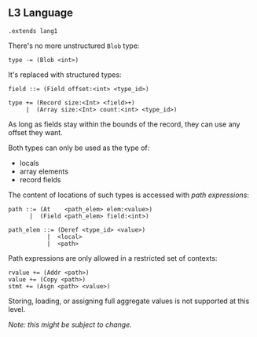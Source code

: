 ## L3 Language

```grammar
.extends lang1
```

There's no more unstructured `Blob` type:

```grammar
type -= (Blob <int>)
```

It's replaced with structured types:

```grammar
field ::= (Field offset:<int> <type_id>)

type += (Record size:<Int> <field>+)
     |  (Array size:<Int> count:<int> <type_id>)
```

As long as fields stay within the bounds of the record, they can use any
offset they want.

Both types can only be used as the type of:
* locals
* array elements
* record fields

The content of locations of such types is accessed with *path expressions*:

```grammar
path ::= (At    <path_elem> elem:<value>)
      |  (Field <path_elem> field:<int>)

path_elem ::= (Deref <type_id> <value>)
           |  <local>
           |  <path>
```

Path expressions are only allowed in a restricted set of contexts:

```grammar
rvalue += (Addr <path>)
value += (Copy <path>)
stmt += (Asgn <path> <value>)
```

Storing, loading, or assigning full aggregate values is not supported at
this level.

*Note: this might be subject to change.*
